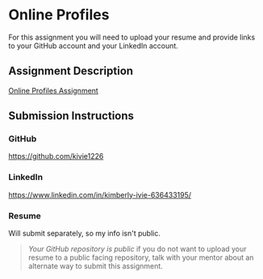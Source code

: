# Online Profiles
For this assignment you will need to upload your resume and provide links to your GitHub account and your LinkedIn account.

## Assignment Description
[Online Profiles Assignment](https://education.launchcode.org/liftoff/modules/assignments/online-profiles)

## Submission Instructions
 
### GitHub
https://github.com/kivie1226
 
### LinkedIn
https://www.linkedin.com/in/kimberly-ivie-636433195/

### Resume
Will submit separately, so my info isn't public.

> *Your GitHub repository is public* if you do not want to upload your resume to a public facing repository, talk with your mentor about an alternate way to submit this assignment.
